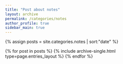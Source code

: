 ```yaml
---
title: "Post about notes"
layout: archive
permalink: /categories/notes
author_profile: true
sidebar_main: true
---
```


{% assign posts = site.categories.notes | sort:"date" %}

{% for post in posts %}
  {% include archive-single.html type=page.entries_layout %}
{% endfor %}
